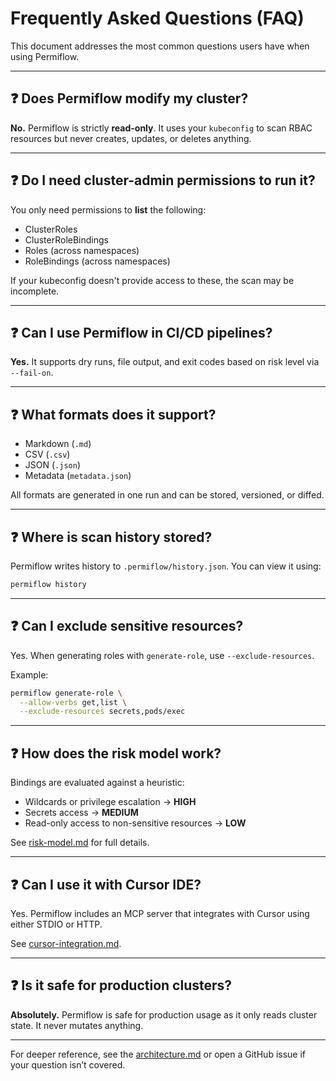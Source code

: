 # Frequently Asked Questions (FAQ)

This document addresses the most common questions users have when using Permiflow.

---

## ❓ Does Permiflow modify my cluster?

**No.** Permiflow is strictly **read-only**. It uses your `kubeconfig` to scan RBAC resources but never creates, updates, or deletes anything.

---

## ❓ Do I need cluster-admin permissions to run it?

You only need permissions to **list** the following:

- ClusterRoles
- ClusterRoleBindings
- Roles (across namespaces)
- RoleBindings (across namespaces)

If your kubeconfig doesn't provide access to these, the scan may be incomplete.

---

## ❓ Can I use Permiflow in CI/CD pipelines?

**Yes.** It supports dry runs, file output, and exit codes based on risk level via `--fail-on`.

---

## ❓ What formats does it support?

- Markdown (`.md`)
- CSV (`.csv`)
- JSON (`.json`)
- Metadata (`metadata.json`)

All formats are generated in one run and can be stored, versioned, or diffed.

---

## ❓ Where is scan history stored?

Permiflow writes history to `.permiflow/history.json`. You can view it using:

```bash
permiflow history
```

---

## ❓ Can I exclude sensitive resources?

Yes. When generating roles with `generate-role`, use `--exclude-resources`.

Example:

```bash
permiflow generate-role \
  --allow-verbs get,list \
  --exclude-resources secrets,pods/exec
```

---

## ❓ How does the risk model work?

Bindings are evaluated against a heuristic:

- Wildcards or privilege escalation → **HIGH**
- Secrets access → **MEDIUM**
- Read-only access to non-sensitive resources → **LOW**

See [risk-model.md](./risk-model.md) for full details.

---

## ❓ Can I use it with Cursor IDE?

Yes. Permiflow includes an MCP server that integrates with Cursor using either STDIO or HTTP.

See [cursor-integration.md](./cursor-integration.md).

---

## ❓ Is it safe for production clusters?

**Absolutely.** Permiflow is safe for production usage as it only reads cluster state. It never mutates anything.

---

For deeper reference, see the [architecture.md](./architecture.md) or open a GitHub issue if your question isn’t covered.
